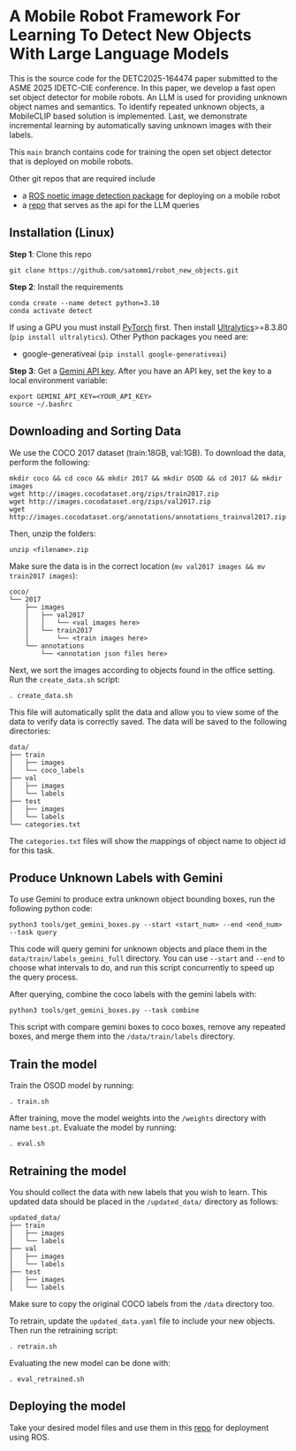 # A Mobile Robot Framework For Learning To Detect New Objects With Large Language Models

This is the source code for the DETC2025-164474 paper submitted to the ASME 2025 IDETC-CIE conference. In this paper, we develop a fast open set object detector for mobile robots. An LLM is used for providing unknown object names and semantics. To identify repeated unknown objects, a MobileCLIP based solution is implemented. Last, we demonstrate incremental learning by automatically saving unknown images with their labels.

This `main` branch contains code for training the open set object detector that is deployed on mobile robots.

Other git repos that are required include 
- a [ROS noetic image detection package](https://github.com/satomm1/image_detection_with_unknowns) for deploying on a mobile robot
- a [repo](https://github.com/satomm1/gemini_api) that serves as the api for the LLM queries

## Installation (Linux)
**Step 1**: Clone this repo
```
git clone https://github.com/satomm1/robot_new_objects.git
```
**Step 2**: Install the requirements
```
conda create --name detect python=3.10
conda activate detect
```
If using a GPU you must install [PyTorch](https://pytorch.org/get-started/locally/) first. Then install [Ultralytics](https://docs.ultralytics.com/quickstart/)>=8.3.80 (`pip install ultralytics`). Other Python packages you need are:
- google-generativeai (`pip install google-generativeai`)

**Step 3**: Get a [Gemini API key](https://aistudio.google.com/apikey). After you have an API key, set the key to a local environment variable:
```
export GEMINI_API_KEY=<YOUR_API_KEY>
source ~/.bashrc
```
## Downloading and Sorting Data
We use the COCO 2017 dataset (train:18GB, val:1GB). To download the data, perform the following:
```
mkdir coco && cd coco && mkdir 2017 && mkdir OSOD && cd 2017 && mkdir images
wget http://images.cocodataset.org/zips/train2017.zip
wget http://images.cocodataset.org/zips/val2017.zip
wget http://images.cocodataset.org/annotations/annotations_trainval2017.zip
```
Then, unzip the folders:
```
unzip <filename>.zip
```
Make sure the data is in the correct location (`mv val2017 images && mv train2017 images`):
```
coco/
└── 2017
    ├── images
    │   ├── val2017
    │   │   └── <val images here>
    │   └── train2017
    │       └── <train images here>
    └── annotations
        └── <annotation json files here>
```
Next, we sort the images according to objects found in the office setting. Run the `create_data.sh` script:
```
. create_data.sh
```
This file will automatically split the data and allow you to view some of the data to verify data is correctly saved. The data will be saved to the following directories:
```
data/
├── train
│   ├── images
│   └── coco_labels
├── val
│   ├── images
│   └── labels
├── test
│   ├── images
│   └── labels
└── categories.txt
```
The `categories.txt` files will show the mappings of object name to object id for this task.

## Produce Unknown Labels with Gemini
To use Gemini to produce extra unknown object bounding boxes, run the following python code:
```
python3 tools/get_gemini_boxes.py --start <start_num> --end <end_num> --task query
```
This code will query gemini for unknown objects and place them in the `data/train/labels_gemini_full` directory. You can use `--start` and `--end` to choose what intervals to do, and run this script concurrently to speed up the query process.

After querying, combine the coco labels with the gemini labels with:
```
python3 tools/get_gemini_boxes.py --task combine
```
This script with compare gemini boxes to coco boxes, remove any repeated boxes, and merge them into the `/data/train/labels` directory.

## Train the model
Train the OSOD model by running:
```
. train.sh
```
After training, move the model weights into the `/weights` directory with name `best.pt`. Evaluate the model by running:
```
. eval.sh
```

## Retraining the model
You should collect the data with new labels that you wish to learn. This updated data should be placed in the `/updated_data/` directory as follows:
```
updated_data/
├── train
│   ├── images
│   └── labels
├── val
│   ├── images
│   └── labels
├── test
│   ├── images
│   └── labels
``` 
Make sure to copy the original COCO labels from the `/data` directory too.

To retrain, update the `updated_data.yaml` file to include your new objects. Then run the retraining script:
```
. retrain.sh
```
Evaluating the new model can be done with:
```
. eval_retrained.sh
```

## Deploying the model
Take your desired model files and use them in this [repo](https://github.com/satomm1/image_detection_with_unknowns) for deployment using ROS.